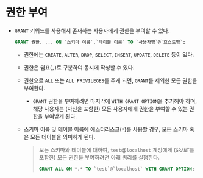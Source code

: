 # 권한 부여

- `GRANT` 키워드를 사용해서 존재하는 사용자에게 권한을 부여할 수 있다.

  ```sql
  GRANT 권한, ... ON `스키마 이름`.`테이블 이름` TO `사용자명`@`호스트명`;
  ```

  - 권한에는 `CREATE`, `ALTER`, `DROP`, `SELECT`, `INSERT`, `UPDATE`, `DELETE` 등이 있다.
  - 권한은 쉼표(`,`)로 구분하여 동시에 작성할 수 있다.
  - 권한으로 `ALL` 또는 `ALL PRIVILEGES`를 주게 되면, `GRANT`를 제외한 모든 권한을 부여한다.
    - `GRANT` 권한을 부여하려면 마지막에 `WITH GRANT OPTION`을 추가해야 하며, 해당 사용자는 (자신을 포함한) 모든 사용자에게 권한을 부여할 수 있는 권한을 부여받게 된다.
  - 스키마 이름 및 테이블 이름에 애스터리스크(`*`)를 사용할 경우, 모든 스키마 혹은 모든 테이블을 의미하게 된다.

    > 모든 스키마와 테이블에 대하여, `test`@`localhost` 계정에게 (`GRANT`를 포함한) 모든 권한을 부여하려면 아래 쿼리를 실행한다.
    >
    > ```sql
    > GRANT ALL ON *.* TO `test`@`localhost` WITH GRANT OPTION;
    > ```
